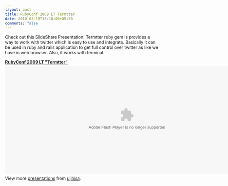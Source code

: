 ```yaml
---
layout: post
title: RubyConf 2009 LT Termtter
date: 2010-03-19T13:18:00+05:30
comments: false
---
```

Check out this SlideShare Presentation:
Termtter ruby gem is provides a way to work
with twitter which is easy to use and integrate.
Basically it can be used in ruby and rails application
to get full control over twitter as like we have in web
browser. Also, it works with terminal.

<div style="width:425px" id="__ss_2557295">
  <strong style="display:block;margin:12px 0 4px">
    <a href="http://www.slideshare.net/ujihisa/rubyconf-2009-lt-termtter" title="RubyConf 2009 LT &quot;Termtter&quot;">
      RubyConf 2009 LT &quot;Termtter&quot;
    </a>
  </strong>
  <object width="800" height="355">
    <param name="movie" value="http://static.slidesharecdn.com/swf/ssplayer2.swf?doc=rubyconflttermtter-091122030721-phpapp01&stripped_title=rubyconf-2009-lt-termtter" />
    <param name="allowFullScreen" value="true"/>
    <param name="allowScriptAccess" value="always"/>
    <embed src="http://static.slidesharecdn.com/swf/ssplayer2.swf?doc=rubyconflttermtter-091122030721-phpapp01&stripped_title=rubyconf-2009-lt-termtter" type="application/x-shockwave-flash" allowscriptaccess="always" allowfullscreen="true" width="800" height="355"></embed>
  </object>
  <div style="padding:5px 0 12px">
    View more 
    <a href="http://www.slideshare.net/">presentations</a> 
    from 
    <a href="http://www.slideshare.net/ujihisa">ujihisa</a>.
  </div>
</div>
